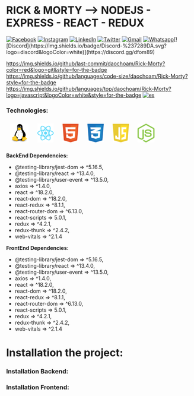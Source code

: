 # RICK & MORTY --> NODEJS - EXPRESS - REACT - REDUX
[![Facebook](https://img.shields.io/badge/Facebook-%231877F2.svg?logo=Facebook&logoColor=white)](https://facebook.com/dfom89) [![Instagram](https://img.shields.io/badge/Instagram-%23E4405F.svg?logo=Instagram&logoColor=white)](https://instagram.com/ing_daniel8a) [![LinkedIn](https://img.shields.io/badge/LinkedIn-%230077B5.svg?logo=linkedin&logoColor=white)](https://linkedin.com/in/dfom89) [![Twitter](https://img.shields.io/badge/Twitter-%231DA1F2.svg?logo=Twitter&logoColor=white)](https://twitter.com/dfom89) [![Gmail](https://img.shields.io/badge/Gmail-%23E4400F.svg?logo=Gmail&logoColor=white)](https://dfom89@gmail.com) 
[![Whatsapp](https://img.shields.io/badge/Whatsapp-%231DA1F2.svg?logo=Whatsapp&logoColor=white)](https://wa.me/573168704626/?text=Hola%20Ingeniero,%20me%20gustaria%20contarte,%20tengo%20un%20proyecto%20que%20te%20puede%20interesar.)[![Discord](https://img.shields.io/badge/Discord-%237289DA.svg?logo=discord&logoColor=white)](https://discord.gg/dfom89)

https://img.shields.io/github/last-commit/daochoam/Rick-Morty?color=red&logo=git&style=for-the-badge https://img.shields.io/github/languages/code-size/daochoam/Rick-Morty?style=for-the-badge https://img.shields.io/github/languages/top/daochoam/Rick-Morty?logo=javascript&logoColor=white&style=for-the-badge
[![es](https://img.shields.io/badge/lang-es-yellow.svg)](https://github.com/daochoam/RickMorty/blob/master/README.es.md)


### Technologies:

<div>
<a href="https://www.linux.org/" target="_blank"><img style="margin: 10px" src="https://raw.githubusercontent.com/daochoam/Data-Bases/main/icons/linux.svg" alt="Linux" height="50" /></a>
<a href="https://reactjs.org/" target="_blank"><img style="margin: 10px" src="https://raw.githubusercontent.com/daochoam/Data-Bases/main/icons/react.svg" alt="React" height="50" /></a>
<a href="https://en.wikipedia.org/wiki/HTML5" target="_blank"><img style="margin: 10px" src="https://raw.githubusercontent.com/daochoam/Data-Bases/main/icons/html.svg" alt="HTML5" height="50" /></a>
<a href="https://www.w3schools.com/css/" target="_blank"><img style="margin: 10px" src="https://raw.githubusercontent.com/daochoam/Data-Bases/main/icons/css.svg" alt="CSS3" height="50" /></a> 
<a href="https://www.javascript.com/" target="_blank"><img style="margin: 10px" src="https://raw.githubusercontent.com/daochoam/Data-Bases/main/icons/javascript.svg" alt="JavaScript" height="50" /></a>  
<a href="https://nodejs.org/" target="_blank"><img style="margin: 10px" src="https://raw.githubusercontent.com/daochoam/Data-Bases/main/icons/nodejs.svg" alt="Node.js" height="50" /></a>  
</div>

**BackEnd Dependencies:**
* @testing-library/jest-dom => ^5.16.5,
* @testing-library/react => ^13.4.0,
* @testing-library/user-event => ^13.5.0,
* axios => ^1.4.0,
* react => ^18.2.0,
* react-dom => ^18.2.0,
* react-redux => ^8.1.1,
* react-router-dom => ^6.13.0,
* react-scripts => 5.0.1,
* redux => ^4.2.1,
* redux-thunk => ^2.4.2,
* web-vitals => ^2.1.4

**FrontEnd Dependencies:**
* @testing-library/jest-dom => ^5.16.5,
* @testing-library/react => ^13.4.0,
* @testing-library/user-event => ^13.5.0,
* axios => ^1.4.0,
* react => ^18.2.0,
* react-dom => ^18.2.0,
* react-redux => ^8.1.1,
* react-router-dom => ^6.13.0,
* react-scripts => 5.0.1,
* redux => ^4.2.1,
* redux-thunk => ^2.4.2,
* web-vitals => ^2.1.4

# Installation the project:
### Installation Backend:
### Installation Frontend: